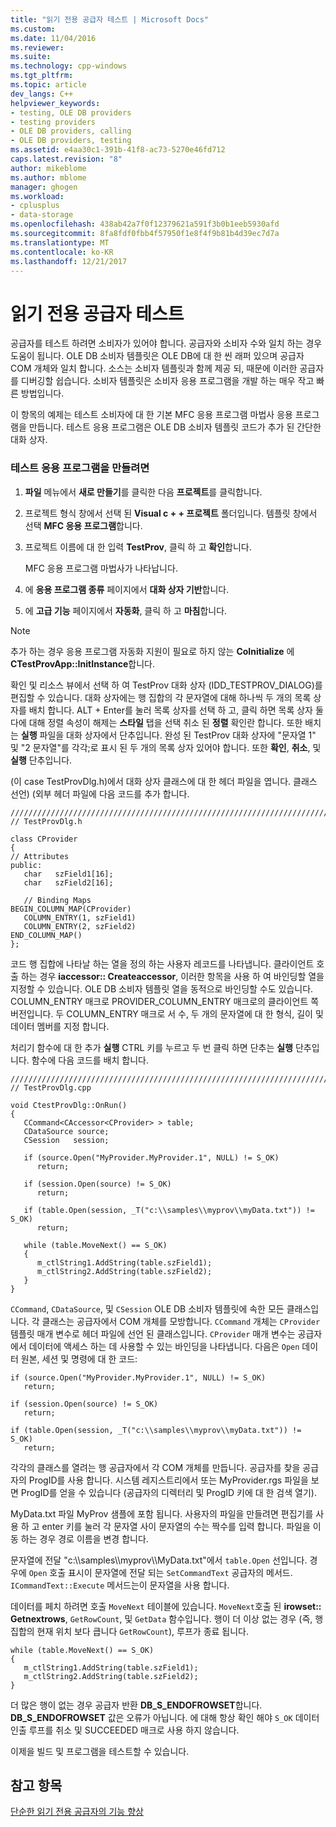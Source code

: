 ```yaml
---
title: "읽기 전용 공급자 테스트 | Microsoft Docs"
ms.custom: 
ms.date: 11/04/2016
ms.reviewer: 
ms.suite: 
ms.technology: cpp-windows
ms.tgt_pltfrm: 
ms.topic: article
dev_langs: C++
helpviewer_keywords:
- testing, OLE DB providers
- testing providers
- OLE DB providers, calling
- OLE DB providers, testing
ms.assetid: e4aa30c1-391b-41f8-ac73-5270e46fd712
caps.latest.revision: "8"
author: mikeblome
ms.author: mblome
manager: ghogen
ms.workload:
- cplusplus
- data-storage
ms.openlocfilehash: 438ab42a7f0f12379621a591f3b0b1eeb5930afd
ms.sourcegitcommit: 8fa8fdf0fbb4f57950f1e8f4f9b81b4d39ec7d7a
ms.translationtype: MT
ms.contentlocale: ko-KR
ms.lasthandoff: 12/21/2017
---
```

# <a name="testing-the-read-only-provider"></a>읽기 전용 공급자 테스트
공급자를 테스트 하려면 소비자가 있어야 합니다. 공급자와 소비자 수와 일치 하는 경우 도움이 됩니다. OLE DB 소비자 템플릿은 OLE DB에 대 한 씬 래퍼 있으며 공급자 COM 개체와 일치 합니다. 소스는 소비자 템플릿과 함께 제공 되, 때문에 이러한 공급자를 디버깅할 쉽습니다. 소비자 템플릿은 소비자 응용 프로그램을 개발 하는 매우 작고 빠른 방법입니다.  
  
 이 항목의 예제는 테스트 소비자에 대 한 기본 MFC 응용 프로그램 마법사 응용 프로그램을 만듭니다. 테스트 응용 프로그램은 OLE DB 소비자 템플릿 코드가 추가 된 간단한 대화 상자.  
  
### <a name="to-create-the-test-application"></a>테스트 응용 프로그램을 만들려면  
  
1.  **파일** 메뉴에서 **새로 만들기**를 클릭한 다음 **프로젝트**를 클릭합니다.  
  
2.  프로젝트 형식 창에서 선택 된 **Visual c + + 프로젝트** 폴더입니다. 템플릿 창에서 선택 **MFC 응용 프로그램**합니다.  
  
3.  프로젝트 이름에 대 한 입력 **TestProv**, 클릭 하 고 **확인**합니다.  
  
     MFC 응용 프로그램 마법사가 나타납니다.  
  
4.  에 **응용 프로그램 종류** 페이지에서 **대화 상자 기반**합니다.  
  
5.  에 **고급 기능** 페이지에서 **자동화**, 클릭 하 고 **마침**합니다.  
  
> [!NOTE]
>  추가 하는 경우 응용 프로그램 자동화 지원이 필요로 하지 않는 **CoInitialize** 에 **CTestProvApp::InitInstance**합니다.  
  
 확인 및 리소스 뷰에서 선택 하 여 TestProv 대화 상자 (IDD_TESTPROV_DIALOG)를 편집할 수 있습니다. 대화 상자에는 행 집합의 각 문자열에 대해 하나씩 두 개의 목록 상자를 배치 합니다. ALT + Enter를 눌러 목록 상자를 선택 하 고, 클릭 하면 목록 상자 둘 다에 대해 정렬 속성이 해제는 **스타일** 탭을 선택 취소 된 **정렬** 확인란 합니다. 또한 배치는 **실행** 파일을 대화 상자에서 단추입니다. 완성 된 TestProv 대화 상자에 "문자열 1" 및 "2 문자열"를 각각;로 표시 된 두 개의 목록 상자 있어야 합니다. 또한 **확인**, **취소**, 및 **실행** 단추입니다.  
  
 (이 case TestProvDlg.h)에서 대화 상자 클래스에 대 한 헤더 파일을 엽니다. 클래스 선언) (외부 헤더 파일에 다음 코드를 추가 합니다.  
  
```  
////////////////////////////////////////////////////////////////////////  
// TestProvDlg.h  
  
class CProvider   
{  
// Attributes  
public:  
   char   szField1[16];  
   char   szField2[16];  
  
   // Binding Maps  
BEGIN_COLUMN_MAP(CProvider)  
   COLUMN_ENTRY(1, szField1)  
   COLUMN_ENTRY(2, szField2)  
END_COLUMN_MAP()  
};  
```  
  
 코드 행 집합에 나타날 하는 열을 정의 하는 사용자 레코드를 나타냅니다. 클라이언트 호출 하는 경우 **iaccessor:: Createaccessor**, 이러한 항목을 사용 하 여 바인딩할 열을 지정할 수 있습니다. OLE DB 소비자 템플릿 열을 동적으로 바인딩할 수도 있습니다. COLUMN_ENTRY 매크로 PROVIDER_COLUMN_ENTRY 매크로의 클라이언트 쪽 버전입니다. 두 COLUMN_ENTRY 매크로 서 수, 두 개의 문자열에 대 한 형식, 길이 및 데이터 멤버를 지정 합니다.  
  
 처리기 함수에 대 한 추가 **실행** CTRL 키를 누르고 두 번 클릭 하면 단추는 **실행** 단추입니다. 함수에 다음 코드를 배치 합니다.  
  
```  
///////////////////////////////////////////////////////////////////////  
// TestProvDlg.cpp  
  
void CtestProvDlg::OnRun()  
{  
   CCommand<CAccessor<CProvider> > table;  
   CDataSource source;  
   CSession   session;  
  
   if (source.Open("MyProvider.MyProvider.1", NULL) != S_OK)  
      return;  
  
   if (session.Open(source) != S_OK)  
      return;  
  
   if (table.Open(session, _T("c:\\samples\\myprov\\myData.txt")) != S_OK)  
      return;  
  
   while (table.MoveNext() == S_OK)  
   {  
      m_ctlString1.AddString(table.szField1);  
      m_ctlString2.AddString(table.szField2);  
   }  
}  
```  
  
 `CCommand`, `CDataSource`, 및 `CSession` OLE DB 소비자 템플릿에 속한 모든 클래스입니다. 각 클래스는 공급자에서 COM 개체를 모방합니다. `CCommand` 개체는 `CProvider` 템플릿 매개 변수로 헤더 파일에 선언 된 클래스입니다. `CProvider` 매개 변수는 공급자에서 데이터에 액세스 하는 데 사용할 수 있는 바인딩을 나타냅니다. 다음은 `Open` 데이터 원본, 세션 및 명령에 대 한 코드:  
  
```  
if (source.Open("MyProvider.MyProvider.1", NULL) != S_OK)  
   return;  
  
if (session.Open(source) != S_OK)  
   return;  
  
if (table.Open(session, _T("c:\\samples\\myprov\\myData.txt")) != S_OK)  
   return;  
```  
  
 각각의 클래스를 열려는 행 공급자에서 각 COM 개체를 만듭니다. 공급자를 찾을 공급자의 ProgID를 사용 합니다. 시스템 레지스트리에서 또는 MyProvider.rgs 파일을 보면 ProgID를 얻을 수 있습니다 (공급자의 디렉터리 및 ProgID 키에 대 한 검색 열기).  
  
 MyData.txt 파일 MyProv 샘플에 포함 됩니다. 사용자의 파일을 만들려면 편집기를 사용 하 고 enter 키를 눌러 각 문자열 사이 문자열의 수는 짝수를 입력 합니다. 파일을 이동 하는 경우 경로 이름을 변경 합니다.  
  
 문자열에 전달 "c:\\\samples\\\myprov\\\MyData.txt"에서 `table.Open` 선입니다. 경우에 `Open` 호출 표시이 문자열에 전달 되는 `SetCommandText` 공급자의 메서드. `ICommandText::Execute` 메서드는이 문자열을 사용 합니다.  
  
 데이터를 페치 하려면 호출 `MoveNext` 테이블에 있습니다. `MoveNext`호출 된 **irowset:: Getnextrows**, `GetRowCount`, 및 `GetData` 함수입니다. 행이 더 이상 없는 경우 (즉, 행 집합의 현재 위치 보다 큽니다 `GetRowCount`), 루프가 종료 됩니다.  
  
```  
while (table.MoveNext() == S_OK)  
{  
   m_ctlString1.AddString(table.szField1);  
   m_ctlString2.AddString(table.szField2);  
}  
```  
  
 더 많은 행이 없는 경우 공급자 반환 **DB_S_ENDOFROWSET**합니다. **DB_S_ENDOFROWSET** 값은 오류가 아닙니다. 에 대해 항상 확인 해야 `S_OK` 데이터 인출 루프를 취소 및 SUCCEEDED 매크로 사용 하지 않습니다.  
  
 이제을 빌드 및 프로그램을 테스트할 수 있습니다.  
  
## <a name="see-also"></a>참고 항목  
 [단순한 읽기 전용 공급자의 기능 향상](../../data/oledb/enhancing-the-simple-read-only-provider.md)